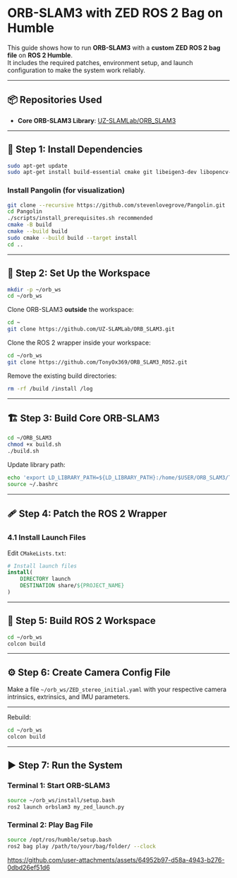 
# ORB-SLAM3 with ZED ROS 2 Bag on Humble

This guide shows how to run **ORB-SLAM3** with a **custom ZED ROS 2 bag file** on **ROS 2 Humble**.  
It includes the required patches, environment setup, and launch configuration to make the system work reliably.

---

## 📦 Repositories Used
- **Core ORB-SLAM3 Library**: [UZ-SLAMLab/ORB_SLAM3](https://github.com/UZ-SLAMLab/ORB_SLAM3)
  
---

## 🔧 Step 1: Install Dependencies

```bash
sudo apt-get update
sudo apt-get install build-essential cmake git libeigen3-dev libopencv-dev libglew-dev
````

### Install Pangolin (for visualization)

```bash
git clone --recursive https://github.com/stevenlovegrove/Pangolin.git
cd Pangolin
./scripts/install_prerequisites.sh recommended
cmake -B build
cmake --build build
sudo cmake --build build --target install
cd ..
```

---

## 📂 Step 2: Set Up the Workspace

```bash
mkdir -p ~/orb_ws
cd ~/orb_ws
```

Clone ORB-SLAM3 **outside** the workspace:

```bash
cd ~
git clone https://github.com/UZ-SLAMLab/ORB_SLAM3.git
```

Clone the ROS 2 wrapper inside your workspace:

```bash
cd ~/orb_ws
git clone https://github.com/TonyOx369/ORB_SLAM3_ROS2.git
```

Remove the existing build directories:

```bash
rm -rf /build /install /log
```
---

## 🏗️ Step 3: Build Core ORB-SLAM3

```bash
cd ~/ORB_SLAM3
chmod +x build.sh
./build.sh
```

Update library path:

```bash
echo 'export LD_LIBRARY_PATH=${LD_LIBRARY_PATH}:/home/$USER/ORB_SLAM3/Thirdparty/g2o/lib' >> ~/.bashrc
source ~/.bashrc
```

---

## 🩹 Step 4: Patch the ROS 2 Wrapper

### 4.1 Install Launch Files

Edit `CMakeLists.txt`:

```cmake
# Install launch files
install(
    DIRECTORY launch
    DESTINATION share/${PROJECT_NAME}
)
```
---

## 🔨 Step 5: Build ROS 2 Workspace

```bash
cd ~/orb_ws
colcon build
```

---

## ⚙️ Step 6: Create Camera Config File

Make a file `~/orb_ws/ZED_stereo_initial.yaml` with your respective camera intrinsics, extrinsics, and IMU parameters.

---

Rebuild:

```bash
cd ~/orb_ws
colcon build
```

---

## ▶️ Step 7: Run the System

### Terminal 1: Start ORB-SLAM3

```bash
source ~/orb_ws/install/setup.bash
ros2 launch orbslam3 my_zed_launch.py
```

### Terminal 2: Play Bag File

```bash
source /opt/ros/humble/setup.bash
ros2 bag play /path/to/your/bag/folder/ --clock
```
https://github.com/user-attachments/assets/64952b97-d58a-4943-b276-0dbd26ef51d6





